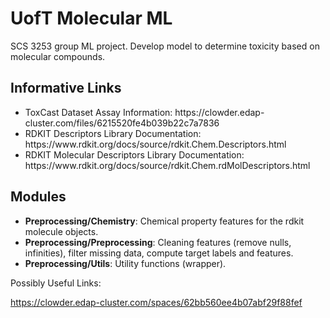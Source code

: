 # UofT Molecular ML
SCS 3253 group ML project. Develop model to determine toxicity based on molecular compounds.


## Informative Links
<ul>
  <li>ToxCast Dataset Assay Information: https://clowder.edap-cluster.com/files/6215520fe4b039b22c7a7836 </li>
  <li>RDKIT Descriptors Library Documentation: https://www.rdkit.org/docs/source/rdkit.Chem.Descriptors.html </li>
  <li>RDKIT Molecular Descriptors Library Documentation: https://www.rdkit.org/docs/source/rdkit.Chem.rdMolDescriptors.html </li>
</ul>
  
## Modules
<ul>
  <li><b>Preprocessing/Chemistry</b>: Chemical property features for the rdkit molecule objects.</li>
  <li><b>Preprocessing/Preprocessing</b>: Cleaning features (remove nulls, infinities), filter missing data, compute target labels and features.</li>
  <li><b>Preprocessing/Utils</b>: Utility functions (wrapper).</li>
</ul>
Possibly Useful Links:

https://clowder.edap-cluster.com/spaces/62bb560ee4b07abf29f88fef
